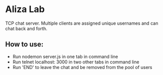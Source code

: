 # Aliza Lab  

TCP chat server. Multiple clients are assigned unique usernames and can chat back and forth.

## How to use:  
- Run nodemon server.js in one tab in command line  
- Run telnet localhost: 3000 in two other tabs in command line  
- Run 'END' to leave the chat and be removed from the pool of users

